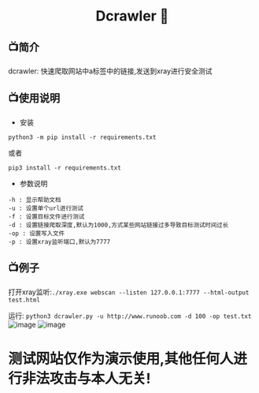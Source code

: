 <h1 align="center">Dcrawler 🎈</h1>

## 📺简介  
dcrawler: 快速爬取网站中a标签中的链接,发送到xray进行安全测试
  
## 📺使用说明
- 安装  
```
python3 -m pip install -r requirements.txt
```
或者
```
pip3 install -r requirements.txt
```
- 参数说明
```
-h : 显示帮助文档
-u : 设置单个url进行测试
-f : 设置目标文件进行测试
-d : 设置链接爬取深度,默认为1000,方式某些网站链接过多导致目标测试时间过长
-op : 设置写入文件
-p : 设置xray监听端口,默认为7777
```

## 📺例子
打开xray监听:`./xray.exe webscan --listen 127.0.0.1:7777 --html-output test.html`  

运行: `python3 dcrawler.py -u http://www.runoob.com -d 100 -op test.txt`
  ![image](https://github.com/y3ff18/dcrawler/blob/master/img/%E5%B1%8F%E5%B9%95%E6%88%AA%E5%9B%BE%202022-03-18%20133142.jpg)
  ![image](https://github.com/y3ff18/dcrawler/blob/master/img/%E5%B1%8F%E5%B9%95%E6%88%AA%E5%9B%BE%202022-03-18%20133111.jpg)
  
 <h1>
测试网站仅作为演示使用,其他任何人进行非法攻击与本人无关!
</h1>
